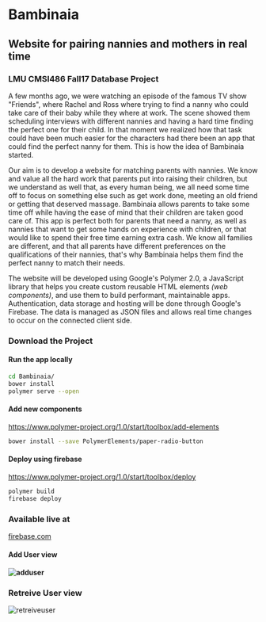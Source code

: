 # Bambinaia
## Website for pairing nannies and mothers in real time

### LMU CMSI486 Fall17 Database Project
A few months ago, we were watching an episode of the famous TV show "Friends", where Rachel and Ross where trying to find a nanny who could take care of their baby while they where at work. The scene showed them scheduling interviews with different nannies and having a hard time finding the perfect one for their child. In that moment we realized how that task could have been much easier for the characters had there been an app that could find the perfect nanny for them. This is how the idea of Bambinaia started.

Our aim is to develop a website for matching parents with nannies. We know and value all the hard work that parents put into raising their children, but we understand as well that, as every human being, we all need some time off to focus on something else such as get work done, meeting an old friend or getting that deserved massage. Bambinaia allows parents to take some time off  while having the ease of mind that their children are taken good care of. This app is perfect both for parents that need a nanny, as well as nannies that want to get some hands on experience with children, or that would like to spend their free time earning extra cash. We know all families are different, and that all parents have different preferences on the qualifications of their nannies, that's why Bambinaia helps them find the perfect nanny to match their needs.

The website will be developed using Google's Polymer 2.0, a JavaScript library that helps you create custom reusable HTML elements *(web components)*, and use them to build performant, maintainable apps. Authentication, data storage and hosting will be done through Google's Firebase. The data is managed as JSON files and allows real time changes to occur on the connected client side.

### Download the Project

#### Run the app locally

```bash
cd Bambinaia/
bower install
polymer serve --open
```

#### Add new components

https://www.polymer-project.org/1.0/start/toolbox/add-elements

```bash
bower install --save PolymerElements/paper-radio-button
```

#### Deploy using firebase

https://www.polymer-project.org/1.0/start/toolbox/deploy

```bash
polymer build
firebase deploy
```

### Available live at

[firebase.com](https://polymer-project3.firebaseapp.com/add-nanny)

#### Add User  view

#### ![adduser](https://github.com/juanjoneri/LMU-CMSI486-Fall17/blob/master/screens/adduser.png)

### Retreive User view

![retreiveuser](https://github.com/juanjoneri/LMU-CMSI486-Fall17/blob/master/screens/usercard.png)

